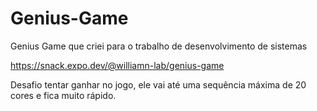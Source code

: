 # Genius-Game
Genius Game que criei para o trabalho de desenvolvimento de sistemas

https://snack.expo.dev/@williamn-lab/genius-game

Desafio tentar ganhar no jogo, ele vai até uma sequência máxima de 20 cores e fica muito rápido.
